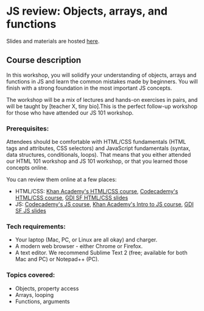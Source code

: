 # JS review: Objects, arrays, and functions

Slides and materials are hosted [here](http://teaching-materials.org/jsreview).

## Course description

In this workshop, you will solidify your understanding of objects, arrays and functions in JS and learn the common mistakes made by beginners. You will finish with a strong foundation in the most important JS concepts.

The workshop will be a mix of lectures and hands-on exercises in pairs, and will be taught by [teacher X, tiny bio].This is the perfect follow-up workshop for those who have attended our JS 101 workshop.

### Prerequisites:

Attendees should be comfortable with HTML/CSS fundamentals (HTML tags and attributes, CSS selectors) and JavaScript fundamentals (syntax, data structures, conditionals, loops). That means that you either attended our HTML 101 workshop and JS 101 workshop, or that you learned those concepts online. 

You can review them online at a few places:
* HTML/CSS: [Khan Academy's HTML/CSS course](https://khanacademy.org/html-css), [Codecademy's HTML/CSS course](https://www.codecademy.com/tracks/web), [GDI SF HTML/CSS slides](http://teaching-materials.org/htmlcss-1day)
* JS: [Codecademy's JS course](https://www.codecademy.com/tracks/javascript), [Khan Academy's Intro to JS course](https://khanacademy.org/programming),  [GDI SF JS slides](http://teaching-materials.org/javascript)

### Tech requirements:

* Your laptop (Mac, PC, or Linux are all okay) and charger.
* A modern web browser - either Chrome or Firefox. 
* A text editor. We recommend Sublime Text 2 (free; available for both Mac and PC) or Notepad++ (PC).

### Topics covered:

* Objects, property access
* Arrays, looping
* Functions, arguments
